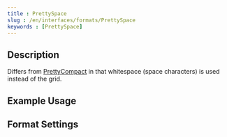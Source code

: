 ```yaml
---
title : PrettySpace
slug : /en/interfaces/formats/PrettySpace
keywords : [PrettySpace]
---
```


## Description

Differs from [PrettyCompact](/docs/en/interfaces/formats/PrettyCompact) in that whitespace (space characters) is used instead of the grid.

## Example Usage

## Format Settings